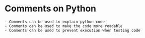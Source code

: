 # Comments on Python

    - Comments can be used to explain python code
    - Comments can be used to make the code more readable
    - Comments can be used to prevent execution when testing code